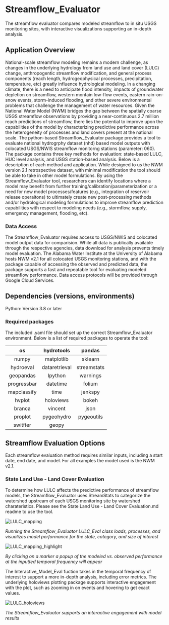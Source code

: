 # Streamflow_Evaluator
The streamflow evaluator compares modeled streamflow to in situ USGS monitoring sites, with interactive visualizations supporting an in-depth analysis.

## Application Overview
National-scale streamflow modeling remains a modern challenge, as changes in the underlying hydrology from land use and land cover (LULC) change, anthropogentic streamflow modification, and general process components (reach length, hydrogeophysical processes, precipitation, temperature, etc) greatly influence  hydrological modeling.
In a changing climate, there is a need to anticipate flood intensity, impacts of groundwater depletion on streamflow, western montain low-flow events, eastern rain-on-snow events, storm-induced flooding, and other severe environmental problems that challenge the management of water resources.
Given the National Water Model (NWM) bridges the gap between the spatially coarse USGS streamflow observations by providing a near-continuous 2.7 million reach predictions of streamflow, there lies the potential to improve upon the capabilities of the model by characterizing predictive performance across the heterogeneity of processes and land covers present at the national scale. 
The python-based Streamflow_Evaluator package provides a tool to evaluate national hydrogrphy dataset (nhd) based model outputs with colocated USGS/NWIS streamflow monitorng stations (parameter: 060). 
The package contains three key methods for evaluation: state-based LULC, HUC level analysis, and USGS station-based analysis.
Below is a description of each method and application.
While designed to us the NWM version 2.1 retrospective dataset, with minimal modification the tool should be able to take in other model formulations.
By using the Streamflow_Evaluator tool, researchers can identify locations where a model may benefit from further training/calibration/parameterization or a need for new model processes/features (e.g., integration of reservoir release operaitons) to ultimately create new post-processing methods and/or hydrological modeling formulations to improve streamflow prediction capabilities with respect to modeling needs (e.g., stormflow, supply, emergency management, flooding, etc).   

### Data Access
The Streamflow_Evaluator requires access to USGS/NWIS and colocated model output data for comparision.
While all data is publically available through the respective agencies, data download for analysis prevents timely model evaluation. 
The Alabama Water Institute at the University of Alabama hosts NWM v2.1 for all colocated USGS monitoring stations, and with the package capable of accessing the observed and predicted data, the package supports a fast and repeatable tool for evaluating modeled streamflow performance.
Data access protocols will be provided through Google Cloud Services.

## Dependencies (versions, environments)
Python: Version 3.8 or later

### Required packages
The included .yaml file should set up the correct Streamflow_Evaluator environment.
Below is a list of required packages to operate the tool:

| os           |    hydrotools   |      pandas  |
|:-----------: | :-------------: | :----------: | 
|  numpy       |  matplotlib     | sklearn      |
|  hydroeval   |  dataretrieval  | streamstats  |
|  geopandas   |  Ipython        | warnings     |
|  progressbar |  datetime       | folium       |
|  mapclassify |  time           | jenkspy      |
|  hvplot      |  holoviews      | bokeh        |
|  branca      |  vincent        | json         |
|  proplot     |  pygeohydro     | pygeoutils   |
|  switfter    |  geopy          |              |

## Streamflow Evaluation Options
Each streamflow evaluation method requires similar inputs, including a start date, end date, and model.
For all examples the model used is the NWM v2.1. 

### State Land Use - Land Cover Evaluation
To determine how LULC affects the predictive performance of streamflow models, the Streamflow_Evaluator uses StreamStats to categorize the watershed upstream of each USGS monitoring site by watershed charateristics.
Please see the State Land Use - Land Cover Evaluation.md readme to use the tool.

![LULC_mapping](https://user-images.githubusercontent.com/33735397/205775870-5efab8e2-57ce-4ecb-b6c1-012909ece220.PNG)


_Running the Streamflow_Evaluator LULC_Eval class loads, processes, and visualizes model performance for the state, category, and size of interest_

![LULC_mapping_highlight](https://user-images.githubusercontent.com/33735397/205776459-355507b4-2036-4eca-8bb3-fc88debbebef.PNG)

_By clicking on a marker a popup of the modeled vs. observed performance at the inputted temporal frequency will appear_

The Interactive_Model_Eval fuction takes in the temporal frequency of interest to support a more in-depth analysis, including error metrics.
The underlying holoviews plotting package supports interactive engagement with the plot, such as zooming in on events and hovering to get exact values.

![LULC_holoviews](https://user-images.githubusercontent.com/33735397/205777709-65a8e6d8-0d7a-42e5-81b3-819462cb6e6a.PNG)

_The Streamflow_Evaluator supports an interactive engagement with model results_


